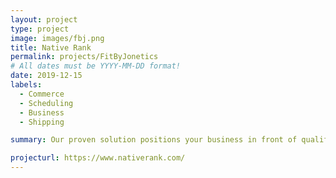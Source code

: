 ```yaml
---
layout: project
type: project
image: images/fbj.png
title: Native Rank
permalink: projects/FitByJonetics
# All dates must be YYYY-MM-DD format!
date: 2019-12-15
labels:
  - Commerce
  - Scheduling
  - Business
  - Shipping

summary: Our proven solution positions your business in front of qualified customers searching for your products and services, delivering increased customer engagement and acquisition to dominate your market.coupons and polls. Phojis can be embedded in existing apps, push notifications, emails, and more.

projecturl: https://www.nativerank.com/
---
```

